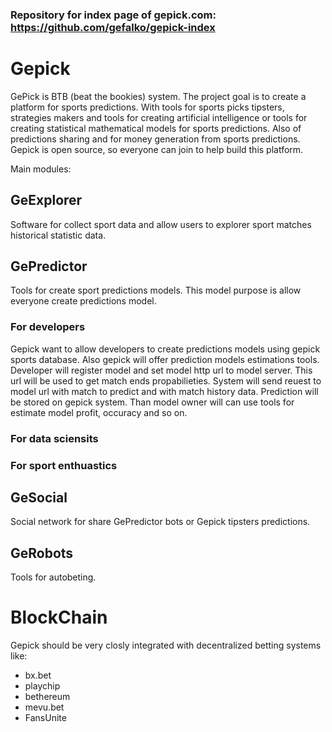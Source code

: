 
### Repository for index page of gepick.com: https://github.com/gefalko/gepick-index


# Gepick

GePick is BTB (beat the bookies) system. The project goal is to create a platform for sports predictions. With tools for sports picks tipsters, strategies makers and tools for creating artificial intelligence or tools for creating statistical mathematical models for sports predictions. Also of predictions sharing and for money generation from sports predictions. Gepick is open source, so everyone can join to help build this platform.

Main modules:

## GeExplorer
Software for collect sport data and allow users to explorer sport matches historical statistic data.
## GePredictor
Tools for create sport predictions models. This model purpose is allow everyone create predictions model.
### For developers

Gepick want to allow developers to create predictions models using gepick sports database.
Also gepick will offer prediction models estimations tools.
Developer will register model and set model http url to model server.
This url will be used to get match ends propabilieties.
System will send reuest to model url with match to predict and with match history data.
Prediction will be stored on gepick system.
Than model owner will can use tools for estimate model profit, occuracy and so on.
### For data sciensits
### For sport enthuastics
## GeSocial
Social network for share GePredictor bots or Gepick tipsters predictions.
## GeRobots 
Tools for autobeting.

# BlockChain

Gepick should be very closly integrated with decentralized betting systems like:

  - bx.bet
  - playchip
  - bethereum
  - mevu.bet
  - FansUnite
